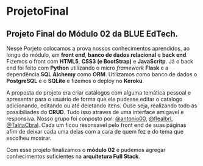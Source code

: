 # ProjetoFinal
## Projeto Final do Módulo 02 da BLUE EdTech.

Nesse Porjeto colocamos a prova nossos conhecimentos aprendidos, ao longo do módulo, em **front end**, **banco de dados relacional** e **back end**.
Fizemos o front com **HTML5**, **CSS3 (e BootStrap)** e **JavaScritp**. Já o back end foi feito com **Python** utilizando o micro *framework* **Flask** e a dependência **SQL Alchemy** como **ORM**. Utilizamos como banco de dados o **PostgreSQL** e o **SQLite** e fizemos o deploy no **Keroku**.

A proposta do projeto era criar catálogos com alguma temática pessoal e apresentar para o usuário de forma que ele pudesse editar o catalogo adicionando, editando ou até deletando itens. Ouse seja, realizando todo as possibiliades do **CRUD**. Tudo isso atraves de uma interface amigavel e responsiva.
Nosso grupo foi conposto por: [@antonio00](https://github.com/antonio00), [@flealbrl](https://github.com/flealbrl), [@TalitaCbral](https://github.com/TalitaCbral). Cada um ficou resonsavel pelo front end de suas páginas afim de deixar cada uma delas com a cara de quem fez e do tema que escolheu mostrar.

Com esse projeto finalizamos o **módulo 02** e pudemos agregar conhecimentos suficientes na **arquitetura Full Stack**.

